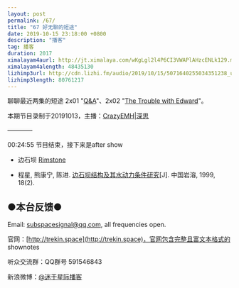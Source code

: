 ```yaml
---
layout: post
permalink: /67/
title: "67 好无聊的短途"
date: 2019-10-15 23:18:00 +0800
description: "播客"
tag: 播客 
duration: 2017
ximalayam4aurl: http://jt.ximalaya.com/wKgLgl2l4P6CI3VWAPlAHzcENLk129.m4a?channel=rss&amp;album_id=3135361&amp;track_id=220001339&amp;uid=6418191&amp;jt=http://audio.xmcdn.com/group58/M09/35/B0/wKgLgl2l4P6CI3VWAPlAHzcENLk129.m4a
ximalayam4alength: 48435130
lizhimp3url: http://cdn.lizhi.fm/audio/2019/10/15/5071640255034351238_ud.mp3
lizhimp3length: 80761217
---   
```


聊聊最近两集的短途 2x01 &quot;[Q&amp;A](https://memory-alpha.fandom.com/wiki/Q%26A_(episode))&quot;、2x02 &quot;[The Trouble with Edward](https://memory-alpha.fandom.com/wiki/The_Trouble_with_Edward_(episode))&quot;。

本期节目录制于20191013，主播：[CrazyEMH](mailto:emh@trekin.space)\|[深思](mailto:deepthought@trekin.space)

————

00:24:55 节目结束，接下来是after show

- 边石坝 [Rimstone](https://en.wikipedia.org/wiki/Rimstone)

- 程星, 熊康宁, 陈进. [边石坝结构及其水动力条件研究](https://wenku.baidu.com/view/3406710fa98271fe910ef971.html)[J]. 中国岩溶, 1999, 18(2).

## ●本台反馈●

Email: [subspacesignal@qq.com](mailto:subspacesignal@qq.com), all frequencies open.

官网：[http://trekin.space](http://trekin.space)，官网包含完整且富文本格式的 shownotes

听众交流群：QQ群号 591546843

新浪微博：[@迷于星际播客](http://weibo.com/lostinst)

